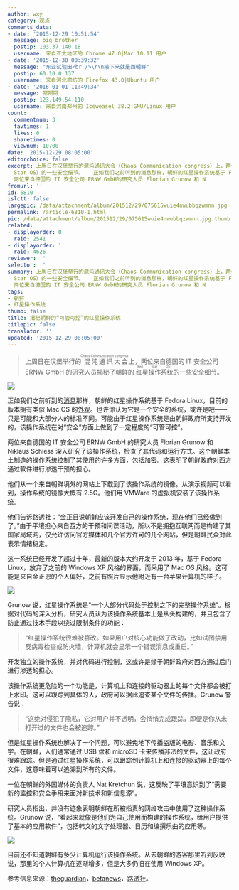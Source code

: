 ```yaml
---
author: wxy
category: 观点
comments_data:
- date: '2015-12-29 10:51:54'
  message: big brother
  postip: 103.37.140.18
  username: 来自亚太地区的 Chrome 47.0|Mac 10.11 用户
- date: '2015-12-30 00:39:32'
  message: "东亚试验田<br />\r\n接下来就是西朝鲜"
  postip: 60.10.0.137
  username: 来自河北廊坊的 Firefox 43.0|Ubuntu 用户
- date: '2016-01-01 11:49:34'
  message: 呵呵呵
  postip: 123.149.54.110
  username: 来自河南郑州的 Iceweasel 38.2|GNU/Linux 用户
count:
  commentnum: 3
  favtimes: 1
  likes: 0
  sharetimes: 0
  viewnum: 10700
date: '2015-12-29 08:05:00'
editorchoice: false
excerpt: 上周日在汉堡举行的混沌通讯大会（Chaos Communication congress）上，两位来自德国的 IT 安全公司 ERNW GmbH的研究人员揭秘了朝鲜的红星操作系统（Red
  Star OS）的一些安全细节。   正如我们之前听到的消息那样，朝鲜的红星操作系统基于 Fedora Linux，目前的版本拥有类似 Mac OS 的外观。也许你认为它是一个安全的系统，或许是吧只是可能和大部分人的标准不同。可能由于红星操作系统是由朝鲜政府所支持开发的，该操作系统在对安全方面上做到了一定程度的可管可控。
  两位来自德国的 IT 安全公司 ERNW GmbH的研究人员 Florian Grunow 和 N
fromurl: ''
id: 6810
islctt: false
largepic: /data/attachment/album/201512/29/075615wuie4nwubbqzwmnn.jpg
permalink: /article-6810-1.html
pic: /data/attachment/album/201512/29/075615wuie4nwubbqzwmnn.jpg.thumb.jpg
related:
- displayorder: 0
  raid: 2541
- displayorder: 1
  raid: 4626
reviewer: ''
selector: ''
summary: 上周日在汉堡举行的混沌通讯大会（Chaos Communication congress）上，两位来自德国的 IT 安全公司 ERNW GmbH的研究人员揭秘了朝鲜的红星操作系统（Red
  Star OS）的一些安全细节。   正如我们之前听到的消息那样，朝鲜的红星操作系统基于 Fedora Linux，目前的版本拥有类似 Mac OS 的外观。也许你认为它是一个安全的系统，或许是吧只是可能和大部分人的标准不同。可能由于红星操作系统是由朝鲜政府所支持开发的，该操作系统在对安全方面上做到了一定程度的可管可控。
  两位来自德国的 IT 安全公司 ERNW GmbH的研究人员 Florian Grunow 和 N
tags:
- 朝鲜
- 红星操作系统
thumb: false
title: 揭秘朝鲜的“可管可控”的红星操作系统
titlepic: false
translator: ''
updated: '2015-12-29 08:05:00'
---
```



> 
> 上周日在汉堡举行的<ruby> 混沌通讯大会 <rp>  （ </rp> <rt>  Chaos Communication congress </rt> <rp>  ） </rp></ruby> 上，两位来自德国的 IT 安全公司 ERNW GmbH 的研究人员揭秘了朝鲜的<ruby> 红星操作系统 <rp>  （ </rp> <rt>  Red Star OS </rt> <rp>  ） </rp></ruby>的一些安全细节。
> 
> 
> 


![](/data/attachment/album/201512/29/075615wuie4nwubbqzwmnn.jpg)


正如我们之前听到的[消息](/article-4626-1.html)那样，朝鲜的红星操作系统基于 Fedora Linux，目前的版本拥有类似 Mac OS 的[外观](/article-2541-1.html)。也许你认为它是一个安全的系统，或许是吧——只是可能和大部分人的标准不同。可能由于红星操作系统是由朝鲜政府所支持开发的，该操作系统在对“安全”方面上做到了一定程度的“可管可控”。


两位来自德国的 IT 安全公司 ERNW GmbH 的研究人员 Florian Grunow 和 Niklaus Schiess 深入研究了该操作系统，检查了其代码和运行方式。这个朝鲜本土制造的操作系统控制了其使用的许多方面，包括加密。这表明了朝鲜政府对西方通过软件进行渗透干预的担心。


他们从一个来自朝鲜境外的网站上下载到了该操作系统的镜像。从演示视频可以看到，操作系统的镜像大概有 2.5G。他们用 VMWare 的虚拟机安装了该操作系统。







他们告诉路透社：“金正日说朝鲜应该开发自己的操作系统，现在他们已经做到了。”由于平壤担心来自西方的干预和间谍活动，所以不是拥抱互联网而是构建了其国家局域网，仅允许访问官方媒体和几个官方许可的几个网站，但是朝鲜民众对此表示情绪稳定。


这一系统已经开发了超过十年，最新的版本大约开发于 2013 年，基于 Fedora Linux，放弃了之前的 Windows XP 风格的界面，而采用了 Mac OS 风格。这可能是来自金正恩的个人偏好，之前有照片显示他附近有一台苹果计算机的样子。


![](/data/attachment/album/201512/29/092425g3o4ioe0ooefoogf.jpg)


Grunow 说，红星操作系统是“一个大部分代码处于控制之下的完整操作系统”。根据对代码的深入分析，研究人员认为该操作系统基本上是从头构建的，并且包含了防止通过技术手段以绕过限制条件的功能：



> 
> “红星操作系统很难被篡改。如果用户对核心功能做了改动，比如试图禁用反病毒检查或防火墙，计算机就会显示一个错误消息或重启。”
> 
> 
> 


开发独立的操作系统，并对代码进行控制，这或许是缘于朝鲜政府对西方通过后门进行渗透的担心。


该操作系统更危险的一个功能是，计算机上和连接的驱动器上的每个文件都会被打上水印。这可以跟踪到具体的人，政府可以据此追查某个文件的传播。Grunow 警告说：



> 
> “这绝对侵犯了隐私，它对用户并不透明，会悄悄完成跟踪，即便是你从未打开过的文件也会被追踪。”
> 
> 
> 


但是红星操作系统也解决了一个问题，可以避免地下传播盗版的电影、音乐和文字。在朝鲜，人们通常通过 USB 盘和 microSD 卡来传播非法的文件，这让政府很难跟踪。但是通过红星操作系统，可以跟踪到计算机上和连接的驱动器上的每个文件，这意味着可以追溯到所有的文件。


一位在朝鲜的外国媒体的负责人 Nat Kretchun 说，这反映了平壤意识到了“需要新的监控和安全手段来面对新技术和新信息源”。







研究人员指出，并没有迹象表明朝鲜在所被指责的网络攻击中使用了这种操作系统。Grunow 说，“看起来就像是他们为自己使用而构建的操作系统，给用户提供了基本的应用软件”，包括韩文的文字处理器、日历和编撰乐曲的应用等。


![](/data/attachment/album/201512/29/080416z300rtiukt2igwkg.png)


目前还不知道朝鲜有多少计算机运行该操作系统。从去朝鲜的游客那里听到反映说，那里的个人计算机在逐渐增多，但是大多仍旧在使用 Windows XP。


参考信息来源：[theguardian](http://www.theguardian.com/world/2015/dec/27/north-koreas-computer-operating-system-revealed-by-researchers?CMP=Share_AndroidApp_reddit_is_fun)，[betanews](http://betanews.com/2015/12/27/north-koreas-red-star-os-leaves-the-government-in-control-of-computers/)，[路透社](http://www.reuters.com/article/northkorea-computers-idUSKBN0UA0GF20151227)。